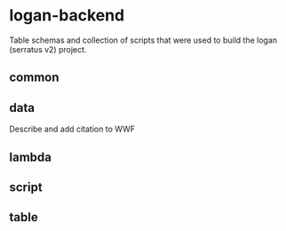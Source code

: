 # logan-backend

Table schemas and collection of scripts that were used to build the logan (serratus v2) project.

## common

## data

Describe and add citation to WWF

## lambda

## script

## table
